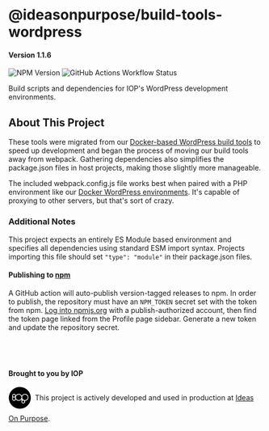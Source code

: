 # @ideasonpurpose/build-tools-wordpress

#### Version 1.1.6

![NPM Version](https://img.shields.io/npm/v/%40ideasonpurpose%2Fbuild-tools-wordpress?logo=npm)
![GitHub Actions Workflow Status](https://img.shields.io/github/actions/workflow/status/ideasonpurpose/build-tools-wordpress/npm-publish.yml?logo=github&logoColor=white)


Build scripts and dependencies for IOP's WordPress development environments.

## About This Project

These tools were migrated from our [Docker-based WordPress build tools](https://github.com/ideasonpurpose/docker-build) to speed up development and began the process of moving our build tools away from webpack. Gathering dependencies also simplifies the package.json files in host projects, making those slightly more manageable.

The included webpack.config.js file works best when paired with a PHP environment like our [Docker WordPress environments](https://github.com/ideasonpurpose/docker-wordpress-dev). It's capable of proxying to other servers, but that's sort of crazy.

### Additional Notes

This project expects an entirely ES Module based environment and specifies all dependencies using standard ESM import syntax. Projects importing this file should set `"type": "module"` in their package.json files.

#### Publishing to [npm](https://www.npmjs.com/package/@ideasonpurpose/build-tools-wordpress)

A GitHub action will auto-publish version-tagged releases to npm. In order to publish, the repository must have an `NPM_TOKEN` secret set with the token from npm. [Log into npmjs.org](https://www.npmjs.com/login) with a publish-authorized account, then find the token page linked from the Profile page sidebar. Generate a new token and update the repository secret. 

<!-- START IOP CREDIT BLURB -->

## &nbsp;

#### Brought to you by IOP

<a href="https://www.ideasonpurpose.com"><img src="https://raw.githubusercontent.com/ideasonpurpose/ideasonpurpose/master/iop-logo-white-on-black-88px.png" height="44" align="top" alt="IOP Logo"></a><img src="https://raw.githubusercontent.com/ideasonpurpose/ideasonpurpose/master/spacer.png" align="middle" width="4" height="54"> This project is actively developed and used in production at <a href="https://www.ideasonpurpose.com">Ideas On Purpose</a>.

<!-- END IOP CREDIT BLURB -->
